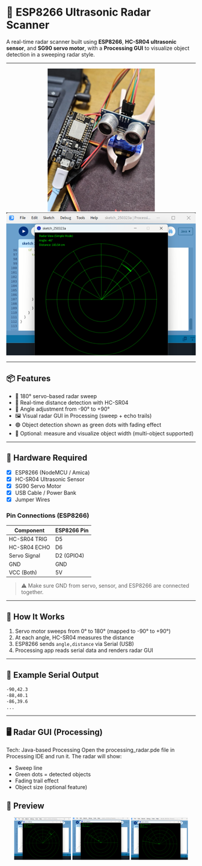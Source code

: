 # 🔭 ESP8266 Ultrasonic Radar Scanner

A real-time radar scanner built using **ESP8266**, **HC-SR04 ultrasonic sensor**, and **SG90 servo motor**, with a **Processing GUI** to visualize object detection in a sweeping radar style.

---
<p align="center">
  <img src="https://github.com/CharLi0t/UltraScan-8266/blob/c6e8f9a524d53164bd9bf7c57d5cd9638b9c8baf/UltraScan%208266/img/ultra_scan_8266_project.jpg" height="380" margin-right:10px;/>
  <img src="https://github.com/CharLi0t/UltraScan-8266/raw/34fa69b2e86cf5d078ea8e25c4a5d02b0921de27/UltraScan%208266/img/screenshot_1.png" height="380"/>
</p>

---

## 📦 Features

- 🔁 180° servo-based radar sweep
- 📏 Real-time distance detection with HC-SR04
- 🧭 Angle adjustment from -90° to +90°
- 🖼️ Visual radar GUI in Processing (sweep + echo trails)
- 🟢 Object detection shown as green dots with fading effect
- 🎯 Optional: measure and visualize object width (multi-object supported)

---

## 🧰 Hardware Required

- [x] ESP8266 (NodeMCU / Amica)
- [x] HC-SR04 Ultrasonic Sensor
- [x] SG90 Servo Motor
- [x] USB Cable / Power Bank
- [x] Jumper Wires

### Pin Connections (ESP8266)

| Component     | ESP8266 Pin |
|---------------|-------------|
| HC-SR04 TRIG  | D5          |
| HC-SR04 ECHO  | D6          |
| Servo Signal  | D2 (GPIO4)  |
| GND           | GND         |
| VCC (Both)    | 5V          |

> ⚠️ Make sure GND from servo, sensor, and ESP8266 are connected together.

---

## 🚀 How It Works

1. Servo motor sweeps from 0° to 180° (mapped to -90° to +90°)
2. At each angle, HC-SR04 measures the distance
3. ESP8266 sends `angle,distance` via Serial (USB)
4. Processing app reads serial data and renders radar GUI

---

## 🧠 Example Serial Output

```text
-90,42.3
-88,40.1
-86,39.6
...
```

---

## 🖥️ Radar GUI (Processing)

Tech: Java-based Processing
Open the processing_radar.pde file in Processing IDE and run it.
The radar will show:
- Sweep line
- Green dots = detected objects
- Fading trail effect
- Object size (optional feature)

## 📸 Preview
<p align="center">
  <img src="https://github.com/CharLi0t/UltraScan-8266/raw/34fa69b2e86cf5d078ea8e25c4a5d02b0921de27/UltraScan%208266/img/screenshot_1.png" width="30%" margin-right:10px;/>
  <img src="https://github.com/CharLi0t/UltraScan-8266/raw/c6e8f9a524d53164bd9bf7c57d5cd9638b9c8baf/UltraScan%208266/img/screenshot_2.png" width="30%" margin-right:10px;/>
  <img src="https://github.com/CharLi0t/UltraScan-8266/blob/5c408736228ff54ff4075797ccb04fa63b965d23/UltraScan%208266/img/screenshot_3.png" width="30%"/>
</p>



